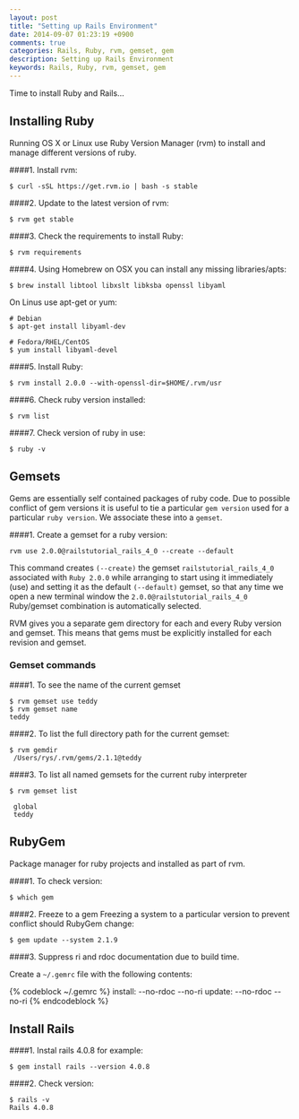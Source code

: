 ```yaml
---
layout: post
title: "Setting up Rails Environment"
date: 2014-09-07 01:23:19 +0900
comments: true
categories: Rails, Ruby, rvm, gemset, gem
description: Setting up Rails Environment
keywords: Rails, Ruby, rvm, gemset, gem
---
```

Time to install Ruby and Rails...
<!-- more -->
## Installing Ruby

Running OS X or Linux use Ruby Version Manager (rvm) to install and manage different versions of ruby.

####1. Install rvm:
```
$ curl -sSL https://get.rvm.io | bash -s stable
```

####2. Update to the latest version of rvm:
```
$ rvm get stable
```

####3. Check the requirements to install Ruby:
```
$ rvm requirements
```

####4. Using Homebrew on OSX you can install any missing libraries/apts:
```
$ brew install libtool libxslt libksba openssl libyaml
```

On Linus use apt-get or yum:
```
# Debian
$ apt-get install libyaml-dev

# Fedora/RHEL/CentOS
$ yum install libyaml-devel
```

####5. Install Ruby:
```
$ rvm install 2.0.0 --with-openssl-dir=$HOME/.rvm/usr
```

####6. Check ruby version installed:
```
$ rvm list
```

####7. Check version of ruby in use:
```
$ ruby -v
```

## Gemsets
Gems are essentially self contained packages of ruby code.  Due to possible conflict of gem versions it is useful to tie a particular `gem version` used for a particular `ruby version`.  We associate these into a `gemset`.

####1. Create a gemset for a ruby version:
```
rvm use 2.0.0@railstutorial_rails_4_0 --create --default
```

This command creates `(--create)` the gemset `railstutorial_rails_4_0` associated with `Ruby 2.0.0` while arranging to start using it immediately (use) and setting it as the default `(--default)` gemset, so that any time we open a new terminal window the `2.0.0@railstutorial_rails_4_0` Ruby/gemset combination is automatically selected.

RVM gives you a separate gem directory for each and every Ruby version and gemset. This means that gems must be explicitly installed for each revision and gemset.

### Gemset commands

####1. To see the name of the current gemset
```
$ rvm gemset use teddy
$ rvm gemset name
teddy
```

####2. To list the full directory path for the current gemset:
```
$ rvm gemdir
 /Users/rys/.rvm/gems/2.1.1@teddy
```

####3. To list all named gemsets for the current ruby interpreter
```
$ rvm gemset list

 global
 teddy
```

## RubyGem
Package manager for ruby projects and installed as part of rvm.  

####1. To check version:
```
$ which gem
```

####2. Freeze to a gem
Freezing a system to a particular version to prevent conflict should RubyGem change:
```
$ gem update --system 2.1.9
```

####3. Suppress ri and rdoc documentation due to build time. 

Create a `~/.gemrc` file with the following contents:

{% codeblock ~/.gemrc %}
install: --no-rdoc --no-ri
update:  --no-rdoc --no-ri
{% endcodeblock %}

## Install Rails
####1. Instal rails 4.0.8 for example:
```
$ gem install rails --version 4.0.8
```

####2. Check version:
```
$ rails -v
Rails 4.0.8
``` 
